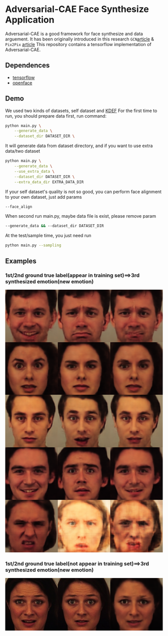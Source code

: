 # Adversarial-CAE Face Synthesize Application

Adversarial-CAE  is a good framework for face synthesize and data arguement. It has been originally introduced in this research `GCN`[article](https://arxiv.org/abs/1705.02887) & `Pix2Pix`
[article](https://arxiv.org/pdf/1611.07004v1.pdf)
This repository contains a tensorflow implementation of Adversarial-CAE.

## Dependences

* [tensorflow](https://www.tensorflow.org/)
* [openface](https://github.com/cmusatyalab/openface)

## Demo

We used two kinds of datasets, self dataset and [KDEF](http://www.emotionlab.se/resources/kdef)
For the first time to run, you should prepare data first, run command:
```bash
python main.py \
	--generate_data \
	--dataset_dir DATASET_DIR \
```
It will generate data from dataset directory, and if you want to use extra data/two dataset
```bash
python main.py \
	--generate_data \
	--use_extra_data \
	--dataset_dir DATASET_DIR \
	--extra_data_dir EXTRA_DATA_DIR
```
If your self dataset's quality is not so good, you can perform face alignment to your own dataset, just add params
```bash
--face_align
```
When second run main.py, maybe data file is exist, please remove param
```bash
--generate_data && --dataset_dir DATASET_DIR 
```
At the test/sample time, you just need run
```bash
python main.py --sampling
```

## Examples
### 1st/2nd ground true label(appear in training set)==>3rd synthesized emotion(new emotion)
![](cae_examples1.png "CAE examples")
### 1st/2nd ground true label(not appear in training set)==>3rd synthesized emotion(new emotion)
![](cae_examples2.png "CAE examples")

